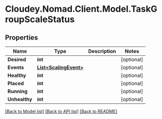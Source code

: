 # Cloudey.Nomad.Client.Model.TaskGroupScaleStatus

## Properties

Name | Type | Description | Notes
------------ | ------------- | ------------- | -------------
**Desired** | **int** |  | [optional] 
**Events** | [**List&lt;ScalingEvent&gt;**](ScalingEvent.md) |  | [optional] 
**Healthy** | **int** |  | [optional] 
**Placed** | **int** |  | [optional] 
**Running** | **int** |  | [optional] 
**Unhealthy** | **int** |  | [optional] 

[[Back to Model list]](../README.md#documentation-for-models) [[Back to API list]](../README.md#documentation-for-api-endpoints) [[Back to README]](../README.md)

